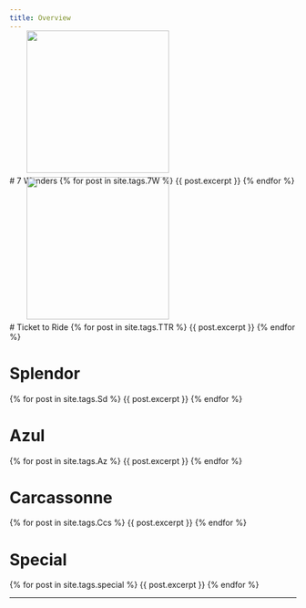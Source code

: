 ```yaml
---
title: Overview
---
```


<div>
 <img src="/wpoc/assets/images/7W.jpg" width="250" style="display: block; margin-left: 30px; margin-bottom: 5px; margin-top:-15px"/>
</div>
# 7 Wonders
{% for post in site.tags.7W %}
{{ post.excerpt }}
{% endfor %}

<br>

<div>
 <img src="/wpoc/assets/images/TTR.jpg" width="250" style="display: block; margin-left: 30px; margin-bottom: 5px; margin-top:-15px"/>
</div>
# Ticket to Ride
{% for post in site.tags.TTR %}
{{ post.excerpt }}
{% endfor %}

<br>

# Splendor
{% for post in site.tags.Sd %}
{{ post.excerpt }}
{% endfor %}
<br>

# Azul
{% for post in site.tags.Az %}
{{ post.excerpt }}
{% endfor %}
<br>

# Carcassonne
{% for post in site.tags.Ccs %}
{{ post.excerpt }}
{% endfor %}
<br>

# Special
{% for post in site.tags.special %}
{{ post.excerpt }}
{% endfor %}
<br>

---



